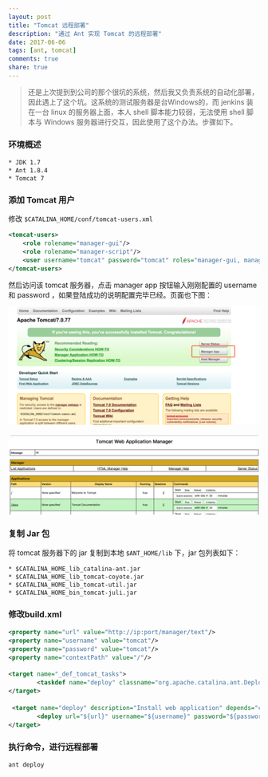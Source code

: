 ```yaml
---
layout: post
title: "Tomcat 远程部署"
description: "通过 Ant 实现 Tomcat 的远程部署"
date: 2017-06-06
tags: [ant, tomcat]
comments: true
share: true
---
```


> 还是上次提到到公司的那个很坑的系统，然后我又负责系统的自动化部署，因此遇上了这个坑。这系统的测试服务器是台Windows的，而 jenkins 装在一台 linux 的服务器上面，本人 shell 脚本能力较弱，无法使用 shell 脚本与 Windows 服务器进行交互，因此使用了这个办法。步骤如下。  

### 环境概述

	* JDK 1.7
	* Ant 1.8.4
	* Tomcat 7

### 添加 Tomcat 用户
修改 `$CATALINA_HOME/conf/tomcat-users.xml`

```xml
<tomcat-users>
	<role rolename="manager-gui"/>
	<role rolename="manager-script"/>
	<user username="tomcat" password="tomcat" roles="manager-gui, manager-script" />
</tomcat-users>
```
然后访问该 tomcat 服务器，点击 manager app 按钮输入刚刚配置的 username 和 password ，如果登陆成功的说明配置完毕已经。页面也下图：

![tomcat index](/images/2017-06-06-tomcat-index.png)

![tomcat manager app](/images/2017-06-06-tomcat-manager-app.png)

### 复制 Jar 包
将 tomcat 服务器下的 jar 复制到本地 `$ANT_HOME/lib` 下，jar 包列表如下：

	* $CATALINA_HOME_lib_catalina-ant.jar
	* $CATALINA_HOME_lib_tomcat-coyote.jar
	* $CATALINA_HOME_lib_tomcat-util.jar
	* $CATALINA_HOME_bin_tomcat-juli.jar

### 修改build.xml

```xml
<property name="url" value="http://ip:port/manager/text"/>
<property name="username" value="tomcat"/>
<property name="password" value="tomcat"/>
<property name="contextPath" value="/"/>

<target name="_def_tomcat_tasks">
        <taskdef name="deploy" classname="org.apache.catalina.ant.DeployTask"/>
</target>

 <target name="deploy" description="Install web application" depends="compile,_def_tomcat_tasks">
        <deploy url="${url}" username="${username}" password="${password}" path="${contextPath}" war="${basedir}/${warFileName}" update="true" />
</target>
```

### 执行命令，进行远程部署

```bash
ant deploy
```
